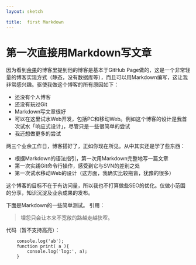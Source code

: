 ```yaml
---
layout: sketch

title:  first Markdown
---
```


# 第一次直接用Markdown写文章

因为看到[余果](http://yuguo.us)的博客里提到他的博客是基本于GitHub Page做的，这是一个非常轻量的博客实现方式（静态，没有数据库等），而且可以用Markdown编写，这让我非常感兴趣。驱使我做这个博客的所有原因如下：

+ 还没有个人博客
+ 还没有玩过Git
+ Markdown写文章很好
+ 可以在这里试水Web开发，包括PC和移动Web。例如这个博客的设计是我首次试水「响应式设计」，尽管只是一些很简单的尝试
+ 我还想做更多的尝试

两三个业余工作日，博客搭好了，正如你现在所见。从中其实还是学了些东西：

+ 根据Markdown的语法指引，第一次用Markdown完整地写一篇文章
+ 第一次实践Git命令行操作，感受到它与SVN的差别之处
+ 第一次试水移动Web的设计（这方面，我确实比较拖沓，犹豫的很多）

这个博客的目标不在于有访问量，所以我也不打算做些SEO的优化。仅做小范围的分享，知识沉淀及业余成果的发布。

下面是Markdown的一些简单测试。
引用：
> 埋怨只会让本来不宽敞的路越走越狭窄。

代码（暂不支持高亮）：

        console.log('ab');
        function print( a ){
            console.log('log:', a);
        }

